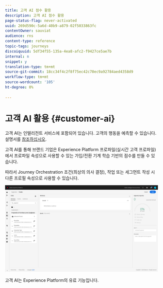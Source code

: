 ```yaml
---
title: 고객 AI 점수 활용
description: 고객 AI 점수 활용
page-status-flag: never-activated
uuid: 269d590c-5a6d-40b9-a879-02f5033863fc
contentOwner: sauviat
audience: rns
content-type: reference
topic-tags: journeys
discoiquuid: 5df34f55-135a-4ea8-afc2-f9427ce5ae7b
internal: n
snippet: y
translation-type: tm+mt
source-git-commit: 18cc34f4c2f8f75ec42c70ec9a92784aed4358d9
workflow-type: tm+mt
source-wordcount: '105'
ht-degree: 0%

---
```



# 고객 AI 활용 {#customer-ai}

고객 AI는 인텔리전트 서비스에 포함되어 있습니다. 고객의 행동을 예측할 수 있습니다. 설명서를 [참조하십시오](https://docs.adobe.com/content/help/en/experience-platform/intelligent-services/customer-ai/overview.html).

고객 AI를 통해 브랜드 기업은 Experience Platform 프로파일(실시간 고객 프로파일)에서 프로파일 속성으로 사용할 수 있는 가입/전환 기계 학습 기반의 점수를 만들 수 있습니다.

따라서 Journey Orchestration 조건(최상의 의사 결정), 작업 또는 세그먼트 작성 시 다른 프로필 속성으로 사용할 수 있습니다.

![](../assets/customer-ai.png)

고객 AI는 Experience Platform의 유료 기능입니다.


